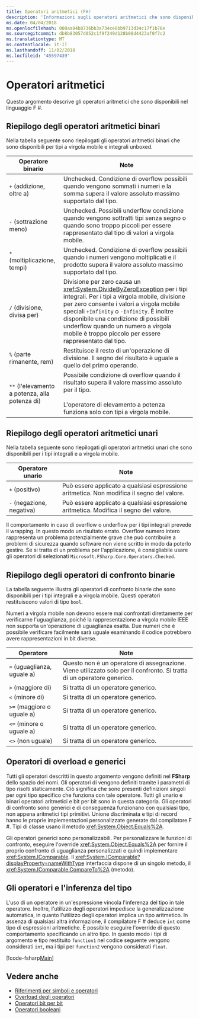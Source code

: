 ```yaml
---
title: Operatori aritmetici (F#)
description: 'Informazioni sugli operatori aritmetici che sono disponibili nel linguaggio di programmazione F #.'
ms.date: 04/04/2018
ms.openlocfilehash: 008aa84b8736bb3a734ce8bb9713d34c17f1b76e
ms.sourcegitcommit: db8b83057d052c1f9f249d128b08d4423af0f7c2
ms.translationtype: MT
ms.contentlocale: it-IT
ms.lasthandoff: 11/02/2018
ms.locfileid: "45597439"
---
```

# <a name="arithmetic-operators"></a>Operatori aritmetici

Questo argomento descrive gli operatori aritmetici che sono disponibili nel linguaggio F #.

## <a name="summary-of-binary-arithmetic-operators"></a>Riepilogo degli operatori aritmetici binari

Nella tabella seguente sono riepilogati gli operatori aritmetici binari che sono disponibili per tipi a virgola mobile e integrali unboxed.

|Operatore binario|Note|
|---------------|-----|
|`+` (addizione, oltre a)|Unchecked. Condizione di overflow possibili quando vengono sommati i numeri e la somma supera il valore assoluto massimo supportato dal tipo.|
|`-` (sottrazione meno)|Unchecked. Possibili underflow condizione quando vengono sottratti tipi senza segno o quando sono troppo piccoli per essere rappresentato dal tipo di valori a virgola mobile.|
|`*` (moltiplicazione, tempi)|Unchecked. Condizione di overflow possibili quando i numeri vengono moltiplicati e il prodotto supera il valore assoluto massimo supportato dal tipo.|
|`/` (divisione, divisa per)|Divisione per zero causa un <xref:System.DivideByZeroException> per i tipi integrali. Per i tipi a virgola mobile, divisione per zero consente i valori a virgola mobile speciali `+Infinity` o `-Infinity`. È inoltre disponibile una condizione di possibili underflow quando un numero a virgola mobile è troppo piccolo per essere rappresentato dal tipo.|
|`%` (parte rimanente, rem)|Restituisce il resto di un'operazione di divisione. Il segno del risultato è uguale a quello del primo operando.|
|`**` (l'elevamento a potenza, alla potenza di)|Possibile condizione di overflow quando il risultato supera il valore massimo assoluto per il tipo.<br /><br />L'operatore di elevamento a potenza funziona solo con tipi a virgola mobile.|

## <a name="summary-of-unary-arithmetic-operators"></a>Riepilogo degli operatori aritmetici unari

Nella tabella seguente sono riepilogati gli operatori aritmetici unari che sono disponibili per i tipi integrali e a virgola mobile.

|Operatore unario|Note|
|--------------|-----|
|`+` (positivo)|Può essere applicato a qualsiasi espressione aritmetica. Non modifica il segno del valore.|
|`-` (negazione, negativa)|Può essere applicato a qualsiasi espressione aritmetica. Modifica il segno del valore.|
Il comportamento in caso di overflow o underflow per i tipi integrali prevede il wrapping. In questo modo un risultato errato. Overflow numero intero rappresenta un problema potenzialmente grave che può contribuire a problemi di sicurezza quando software non viene scritto in modo da poterlo gestire. Se si tratta di un problema per l'applicazione, è consigliabile usare gli operatori di selezionati `Microsoft.FSharp.Core.Operators.Checked`.

## <a name="summary-of-binary-comparison-operators"></a>Riepilogo degli operatori di confronto binarie

La tabella seguente illustra gli operatori di confronto binarie che sono disponibili per i tipi integrali e a virgola mobile. Questi operatori restituiscono valori di tipo `bool`.

Numeri a virgola mobile non devono essere mai confrontati direttamente per verificarne l'uguaglianza, poiché la rappresentazione a virgola mobile IEEE non supporta un'operazione di uguaglianza esatta. Due numeri che è possibile verificare facilmente sarà uguale esaminando il codice potrebbero avere rappresentazioni in bit diverse.

|Operatore|Note|
|--------|-----|
|`=` (uguaglianza, uguale a)|Questo non è un operatore di assegnazione. Viene utilizzato solo per il confronto. Si tratta di un operatore generico.|
|`>` (maggiore di)|Si tratta di un operatore generico.|
|`<` (minore di)|Si tratta di un operatore generico.|
|`>=` (maggiore o uguale a)|Si tratta di un operatore generico.|
|`<=` (minore o uguale a)|Si tratta di un operatore generico.|
|`<>` (non uguale)|Si tratta di un operatore generico.|

## <a name="overloaded-and-generic-operators"></a>Operatori di overload e generici

Tutti gli operatori descritti in questo argomento vengono definiti nel **FSharp** dello spazio dei nomi. Gli operatori di vengono definiti tramite i parametri di tipo risolti staticamente. Ciò significa che sono presenti definizioni singoli per ogni tipo specifico che funziona con tale operatore. Tutti gli unario e binari operatori aritmetici e bit per bit sono in questa categoria. Gli operatori di confronto sono generici e di conseguenza funzionano con qualsiasi tipo, non appena aritmetici tipi primitivi. Unione discriminata e tipi di record hanno le proprie implementazioni personalizzate generate dal compilatore F #. Tipi di classe usano il metodo <xref:System.Object.Equals%2A>.

Gli operatori generici sono personalizzabili. Per personalizzare le funzioni di confronto, eseguire l'override <xref:System.Object.Equals%2A> per fornire il proprio confronto di uguaglianza personalizzati e quindi implementare <xref:System.IComparable>. Il <xref:System.IComparable?displayProperty=nameWithType> interfaccia dispone di un singolo metodo, il <xref:System.IComparable.CompareTo%2A> (metodo).

## <a name="operators-and-type-inference"></a>Gli operatori e l'inferenza del tipo

L'uso di un operatore in un'espressione vincola l'inferenza del tipo in tale operatore. Inoltre, l'utilizzo degli operatori impedisce la generalizzazione automatica, in quanto l'utilizzo degli operatori implica un tipo aritmetico. In assenza di qualsiasi altra informazione, il compilatore F # deduce `int` come tipo di espressioni aritmetiche. È possibile eseguire l'override di questo comportamento specificando un altro tipo. In questo modo i tipi di argomento e tipo restituito `function1` nel codice seguente vengono considerati `int`, ma i tipi per `function2` vengono considerati `float`.

[!code-fsharp[Main](../../../../samples/snippets/fsharp/lang-ref-1/snippet3501.fs)]

## <a name="see-also"></a>Vedere anche

- [Riferimenti per simboli e operatori](index.md)
- [Overload degli operatori](../operator-overloading.md)
- [Operatori bit per bit](bitwise-operators.md)
- [Operatori booleani](boolean-operators.md)
